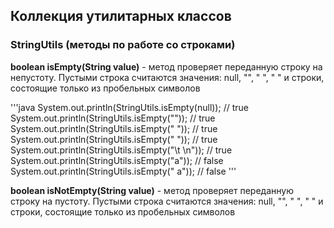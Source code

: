 ## Коллекция утилитарных классов

### StringUtils (методы по работе со строками)
**boolean isEmpty(String value)** - метод проверяет переданную строку на непустоту. 
Пустыми строка считаются значения: null, "", " ", "   " и строки, состоящие только из пробельных символов

'''java
System.out.println(StringUtils.isEmpty(null)); // true
System.out.println(StringUtils.isEmpty("")); // true
System.out.println(StringUtils.isEmpty(" ")); // true
System.out.println(StringUtils.isEmpty("   ")); // true
System.out.println(StringUtils.isEmpty("\t \n")); // true
System.out.println(StringUtils.isEmpty("a")); // false
System.out.println(StringUtils.isEmpty(" a")); // false
'''

**boolean isNotEmpty(String value)** - метод проверяет переданную строку на пустоту.
Пустыми строка считаются значения: null, "", " ", "   " и строки, состоящие только из пробельных символов
